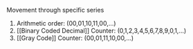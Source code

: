 Movement through specific series

1. Arithmetic order: (00,01,10,11,00,...)
2. [[Binary Coded Decimal]] Counter: (0,1,2,3,4,5,6,7,8,9,0,1,...)
3. [[Gray Code]] Counter: (00,01,11,10,00,...)